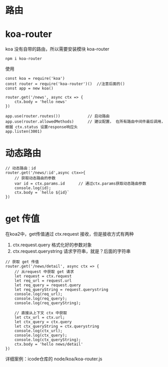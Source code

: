 

# 路由

# koa-router

koa 没有自带的路由，所以需要安装模块 koa-router 

```
npm i koa-router
```


使用

```
const koa = require('koa')
const router = require('koa-router')()  //注意后面的()
const app = new koa()

router.get('/news', async ctx => {
    ctx.body = 'hello news'
})

app.use(router.routes())            // 启动路由
app.use(router.allowedMethods)      // 建议配置， 在所有路由中间件最后调用，根据 ctx.status 设置response响应头
app.listen(3001)
```


# 动态路由

```
// 动态路由：id
router.get('/news/:id',async ctx=>{
    // 获取动态路由的参数
    var id = ctx.params.id      // 通过ctx.params获取动态路由参数
    console.log(id);
    ctx.body = `hello ${id}`
})
```


# get 传值

在koa2中，get传值通过 ctx.request 接收，但是接收方式有两种

1. ctx.request.query  格式化好的参数对象
2. ctx.request.querystring  请求字符串，就是？后面的字符串

```
// 获取 get 传值
router.get('/news/detail', async ctx => {
    // 从request 中获取 get 请求
    let request = ctx.request
    let req_url = request.url
    let req_query = request.query
    let req_queryString = request.querystring
    console.log(req_url);
    console.log(req_query);
    console.log(req_queryString);

    // 直接从上下文 ctx 中获取
    let ctx_url = ctx.url;
    let ctx_query = ctx.query
    let ctx_queryString = ctx.querystring
    console.log(ctx_url);
    console.log(ctx_query);
    console.log(ctx_queryString);
    ctx.body = 'hello news/detail'
})
```

详细案例：icode仓库的 node/koa/koa-router.js